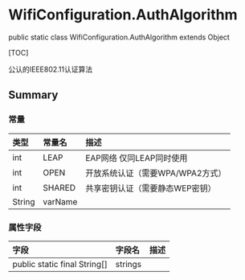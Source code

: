 # WifiConfiguration.AuthAlgorithm

public static class WifiConfiguration.AuthAlgorithm extends Object

[TOC]

公认的IEEE802.11认证算法

## Summary

### 常量

|类型|常量名|描述|
|:--|:--|:--|
|int|LEAP|EAP网络 仅同LEAP同时使用|
|int|OPEN|开放系统认证（需要WPA/WPA2方式）|
|int|SHARED|共享密钥认证（需要静态WEP密钥）|
|String|varName||

### 属性字段

|字段|字段名|描述|
|:--|:--|:--|
|public static final String[]|strings||
